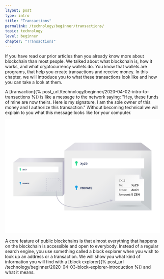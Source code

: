 ```yaml
---
layout: post
type: intro
title: "Transactions"
permalink: /technology/beginner/transactions/
topic: technology
level: beginner
chapter: "Transactions"
---
```


If you have read our prior articles than you already know more about blockchain than most people. We talked about what blockchain is, how it works, and what cryptocurrency wallets do. You know that wallets are programs, that help you create transactions and receive money. In this chapter, we will introduce you to what these transactions look like and how you can take a look at them.

A [transaction]{% post_url /technology/beginner/2020-04-02-intro-to-transactions %}) is like a message to the network saying: "Hey, these funds of mine are now theirs. Here is my signature, I am the sole owner of this money and I authorize this transaction." Without becoming technical we will explain to you what this message looks like for your computer.

![Sent](/assets/post_files/technology/beginner/intro-to-transactions-basic/T3_sent.jpg)

A core feature of public blockchains is that almost everything that happens on the blockchain is accessible and open to everybody. Instead of a regular search engine, you use something called a block explorer when you wish to look up an address or a transaction. We will show you what kind of information you will find with a [block explorer]{% post_url /technology/beginner/2020-04-03-block-explorer-introduction %}) and what it means.
